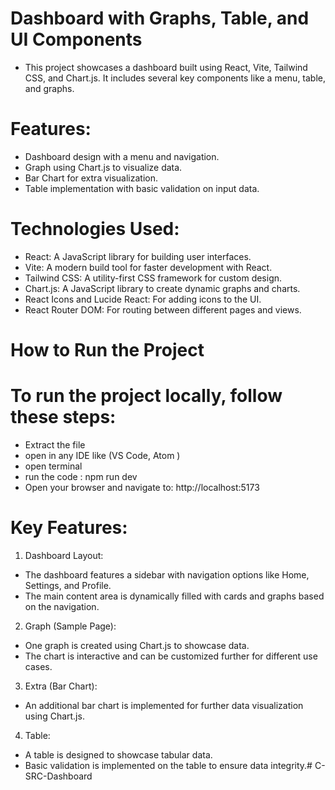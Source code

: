 # Dashboard with Graphs, Table, and UI Components
- This project showcases a dashboard built using React, Vite, Tailwind CSS, and Chart.js. It includes several key components like a menu, table, and graphs.

# Features:
- Dashboard design with a menu and navigation.
- Graph using Chart.js to visualize data.
- Bar Chart for extra visualization.
- Table implementation with basic validation on input data.

# Technologies Used:
- React: A JavaScript library for building user interfaces.
- Vite: A modern build tool for faster development with React.
- Tailwind CSS: A utility-first CSS framework for custom design.
- Chart.js: A JavaScript library to create dynamic graphs and charts.
- React Icons and Lucide React: For adding icons to the UI.
- React Router DOM: For routing between different pages and views.


# How to Run the Project

# To run the project locally, follow these steps:
- Extract the file
- open in any IDE like (VS Code, Atom )
- open terminal 
- run the code : npm run dev
- Open your browser and navigate to: http://localhost:5173



# Key Features:
1. Dashboard Layout:
- The dashboard features a sidebar with navigation options like Home, Settings, and Profile.
- The main content area is dynamically filled with cards and graphs based on the navigation.
2. Graph (Sample Page):
- One graph is created using Chart.js to showcase data.
- The chart is interactive and can be customized further for different use cases.
3. Extra (Bar Chart):
- An additional bar chart is implemented for further data visualization using Chart.js.
4. Table:
- A table is designed to showcase tabular data.
- Basic validation is implemented on the table to ensure data integrity.#   C - S R C - D a s h b o a r d  
 